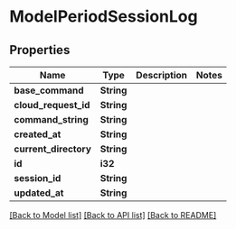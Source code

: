 # ModelPeriodSessionLog

## Properties

Name | Type | Description | Notes
------------ | ------------- | ------------- | -------------
**base_command** | **String** |  |
**cloud_request_id** | **String** |  |
**command_string** | **String** |  |
**created_at** | **String** |  |
**current_directory** | **String** |  |
**id** | **i32** |  |
**session_id** | **String** |  |
**updated_at** | **String** |  |

[[Back to Model list]](../README.md#documentation-for-models) [[Back to API list]](../README.md#documentation-for-api-endpoints) [[Back to README]](../README.md)
